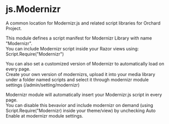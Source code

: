 js.Modernizr
=============

A common location for Modernizr.js and related script libraries for Orchard Project.

This module defines a script manifest for Modernizr Library with name "Modernizr".<br>
You can include Modernizr script inside your Razor views using:<br>
Script.Require("Modernizr")<br>

You can also set a customized version of Modernizr to automatically load on every page.<br>
Create your own version of modernizrs, upload it into your media library under a folder named scripts and select it through modernizr module settings (/admin/setting/modernizr)

Modernizr module will automatically insert your Modernizr.js script in every page.<br>
You can disable this bevavior and include modernizr on demand (using Script.Require("Modernizr) inside your theme/view) by unchecking Auto Enable at modernizr module settings.<br>

